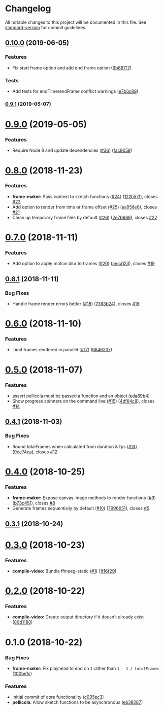 # Changelog

All notable changes to this project will be documented in this file. See [standard-version](https://github.com/conventional-changelog/standard-version) for commit guidelines.

## [0.10.0](https://github.com/delucis/pellicola/compare/v0.9.1...v0.10.0) (2019-06-05)


### Features

* Fix start frame option and add end frame option ([9b68717](https://github.com/delucis/pellicola/commit/9b68717))


### Tests

* Add tests for endTime/endFrame conflict warnings ([e7b6c89](https://github.com/delucis/pellicola/commit/e7b6c89))



### [0.9.1](https://github.com/delucis/pellicola/compare/v0.9.0...v0.9.1) (2019-05-07)



# [0.9.0](https://github.com/delucis/pellicola/compare/v0.8.0...v0.9.0) (2019-05-05)


### Features

* Require Node 8 and update dependencies ([#36](https://github.com/delucis/pellicola/issues/36)) ([fac9059](https://github.com/delucis/pellicola/commit/fac9059))



<a name="0.8.0"></a>
# [0.8.0](https://github.com/delucis/pellicola/compare/v0.7.0...v0.8.0) (2018-11-23)


### Features

* **frame-maker:** Pass context to sketch functions ([#24](https://github.com/delucis/pellicola/issues/24)) ([122b57f](https://github.com/delucis/pellicola/commit/122b57f)), closes [#23](https://github.com/delucis/pellicola/issues/23)
* Add option to render from time or frame offset ([#25](https://github.com/delucis/pellicola/issues/25)) ([aa956e8](https://github.com/delucis/pellicola/commit/aa956e8)), closes [#21](https://github.com/delucis/pellicola/issues/21)
* Clean up temporary frame files by default ([#26](https://github.com/delucis/pellicola/issues/26)) ([2e7b989](https://github.com/delucis/pellicola/commit/2e7b989)), closes [#22](https://github.com/delucis/pellicola/issues/22)



<a name="0.7.0"></a>
# [0.7.0](https://github.com/delucis/pellicola/compare/v0.6.1...v0.7.0) (2018-11-11)


### Features

* Add option to apply motion blur to frames ([#20](https://github.com/delucis/pellicola/issues/20)) ([aeca123](https://github.com/delucis/pellicola/commit/aeca123)), closes [#19](https://github.com/delucis/pellicola/issues/19)



<a name="0.6.1"></a>
## [0.6.1](https://github.com/delucis/pellicola/compare/v0.6.0...v0.6.1) (2018-11-11)


### Bug Fixes

* Handle frame render errors better ([#18](https://github.com/delucis/pellicola/issues/18)) ([7363b24](https://github.com/delucis/pellicola/commit/7363b24)), closes [#16](https://github.com/delucis/pellicola/issues/16)



<a name="0.6.0"></a>
# [0.6.0](https://github.com/delucis/pellicola/compare/v0.5.0...v0.6.0) (2018-11-10)


### Features

* Limit frames rendered in parallel ([#17](https://github.com/delucis/pellicola/issues/17)) ([6846207](https://github.com/delucis/pellicola/commit/6846207))



<a name="0.5.0"></a>
# [0.5.0](https://github.com/delucis/pellicola/compare/v0.4.1...v0.5.0) (2018-11-07)


### Features

* assert pellicola must be passed a function and an object ([eda89b4](https://github.com/delucis/pellicola/commit/eda89b4))
* Show progress spinners on the command line ([#15](https://github.com/delucis/pellicola/issues/15)) ([4df84c8](https://github.com/delucis/pellicola/commit/4df84c8)), closes [#14](https://github.com/delucis/pellicola/issues/14)



<a name="0.4.1"></a>
## [0.4.1](https://github.com/delucis/pellicola/compare/v0.4.0...v0.4.1) (2018-11-03)


### Bug Fixes

* Round totalFrames when calculated from duration & fps ([#13](https://github.com/delucis/pellicola/issues/13)) ([9ee74ea](https://github.com/delucis/pellicola/commit/9ee74ea)), closes [#12](https://github.com/delucis/pellicola/issues/12)



<a name="0.4.0"></a>
# [0.4.0](https://github.com/delucis/pellicola/compare/v0.3.1...v0.4.0) (2018-10-25)


### Features

* **frame-maker:** Expose canvas image methods to render functions ([#9](https://github.com/delucis/pellicola/issues/9)) ([b73c451](https://github.com/delucis/pellicola/commit/b73c451)), closes [#8](https://github.com/delucis/pellicola/issues/8)
* Generate frames sequentially by default ([#10](https://github.com/delucis/pellicola/issues/10)) ([7996651](https://github.com/delucis/pellicola/commit/7996651)), closes [#5](https://github.com/delucis/pellicola/issues/5)



<a name="0.3.1"></a>
## [0.3.1](https://github.com/delucis/pellicola/compare/v0.3.0...v0.3.1) (2018-10-24)



<a name="0.3.0"></a>
# [0.3.0](https://github.com/delucis/pellicola/compare/v0.2.0...v0.3.0) (2018-10-23)


### Features

* **compile-video:** Bundle ffmpeg-static ([#1](https://github.com/delucis/pellicola/issues/1)) ([1f16f29](https://github.com/delucis/pellicola/commit/1f16f29))



<a name="0.2.0"></a>
# [0.2.0](https://github.com/delucis/pellicola/compare/v0.1.0...v0.2.0) (2018-10-22)


### Features

* **compile-video:** Create output directory if it doesn’t already exist ([86d1180](https://github.com/delucis/pellicola/commit/86d1180))



<a name="0.1.0"></a>
# 0.1.0 (2018-10-22)


### Bug Fixes

* **frame-maker:** Fix playhead to end on `1` rather than `1 - 1 / totalFrames` ([100befc](https://github.com/delucis/pellicola/commit/100befc))


### Features

* Initial commit of core functionality ([c095ec3](https://github.com/delucis/pellicola/commit/c095ec3))
* **pellicola:** Allow sketch functions to be asynchronous ([eb38287](https://github.com/delucis/pellicola/commit/eb38287))
